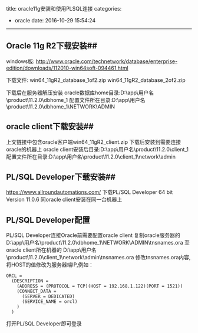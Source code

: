 title: oracle11g安装和使用PLSQL连接
categories:
  - oracle
date: 2016-10-29 15:54:24
---

## Oracle 11g R2下载安装##

windows版:
http://www.oracle.com/technetwork/database/enterprise-edition/downloads/112010-win64soft-094461.html

下载文件:
win64_11gR2_database_1of2.zip
win64_11gR2_database_2of2.zip

下载后在服务器解压安装
oracle数据库home目录:D:\app\用户名\product\11.2.0\dbhome_1
配置文件所在目录:D:\app\用户名\product\11.2.0\dbhome_1\NETWORK\ADMIN

## oracle client下载安装##

上文链接中包含oracle客户端win64_11gR2_client.zip
下载后安装到需要连接oracle的机器上
oracle client安装后目录:D:\app\用户名\product\11.2.0\client_1
配置文件所在目录:D:\app\用户名\product\11.2.0\client_1\network\admin

## PL/SQL Developer下载安装##

https://www.allroundautomations.com/
下载PL/SQL Developer 64 bit Version 11.0.6
同oracle client安装在同一台机器上

## PL/SQL Developer配置 ##

PL/SQL Developer连接Oracle前需要配置oracle client
复制oracle服务器的
D:\app\用户名\product\11.2.0\dbhome_1\NETWORK\ADMIN\tnsnames.ora
至oracle client所在机器的
D:\app\用户名\product\11.2.0\client_1\network\admin\tnsnames.ora
修改tnsnames.ora内容,将HOST的值修改为服务器端IP,例如：

```
ORCL =
  (DESCRIPTION =
    (ADDRESS = (PROTOCOL = TCP)(HOST = 192.168.1.122)(PORT = 1521))
    (CONNECT_DATA =
      (SERVER = DEDICATED)
      (SERVICE_NAME = orcl)
    )
  )
```

打开PL/SQL Developer即可登录